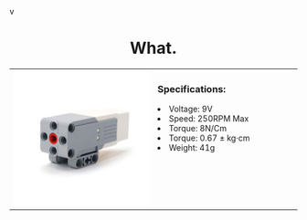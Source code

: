 v<div align="center">
  <h1>What.</h1>
</div>

<table>
  <tr>
    <td width="50%" style="text-align: left;">
      <img src="readmefiles/mediummotor.jpg" alt="Medium Motor" width="100%">
    </td>
    <td width="50%" style="text-align: left; vertical-align: top;">
      <h3>Specifications:</h3>
      <li>Voltage: 9V</li>
      <li>Speed: 250RPM Max</li>
      <li>Torque: 8N/Cm</li>
      <li>Torque: 0.67 ± kg·cm</li>
      <li>Weight: 41g</li>
      </li>
    </td>
  </tr>
</table>
